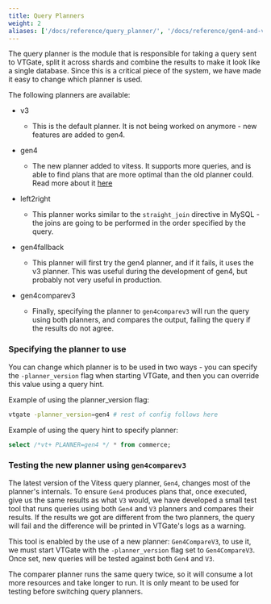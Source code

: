 ```yaml
---
title: Query Planners
weight: 2
aliases: ['/docs/reference/query_planner/', '/docs/reference/gen4-and-v3-compatibility/']
---
```


The query planner is the module that is responsible for taking a query sent to VTGate, split it across shards and combine the results to make it look like a single database.
Since this is a critical piece of the system, we have made it easy to change which planner is used.

The following planners are available:

 + v3
   - This is the default planner. It is not being worked on anymore - new features are added to gen4. 

 + gen4
   - The new planner added to vitess. 
   It supports more queries, and is able to find plans that are more optimal than the old planner could.
   Read more about it [here](../../../../../../blog/2021-11-02-why-write-new-planner)

 + left2right
   - This planner works similar to the `straight_join` directive in MySQL - the joins are going to be performed in the order specified by the query.
   
 + gen4fallback
   - This planner will first try the gen4 planner, and if it fails, it uses the v3 planner. This was useful during the development of gen4, but probably not very useful in production.

 + gen4comparev3
   - Finally, specifying the planner to `gen4comparev3` will run the query using both planners, and compares the output, failing the query if the results do not agree.

### Specifying the planner to use

You can change which planner is to be used in two ways - you can specify the `-planner_version` flag when starting VTGate, and then you can override this value using a query hint.

Example of using the planner_version flag:

```bash
vtgate -planner_version=gen4 # rest of config follows here
```

Example of using the query hint to specify planner:

```sql
select /*vt+ PLANNER=gen4 */ * from commerce;
```

### Testing the new planner using `gen4comparev3`

The latest version of the Vitess query planner, `Gen4`, changes most of the planner's internals.
To ensure `Gen4` produces plans that, once executed, give us the same results as what `V3` would, we have developed a small test tool that runs queries using both `Gen4` and `V3` planners and compares their results. 
If the results we got are different from the two planners, the query will fail and the difference will be printed in VTGate's logs as a warning.

This tool is enabled by the use of a new planner: `Gen4CompareV3`, to use it, we must start VTGate with the `-planner_version` flag set to `Gen4CompareV3`.
Once set, new queries will be tested against both `Gen4` and `V3`.

The comparer planner runs the same query twice, so it will consume a lot more resources and take longer to run. 
It is only meant to be used for testing before switching query planners.
